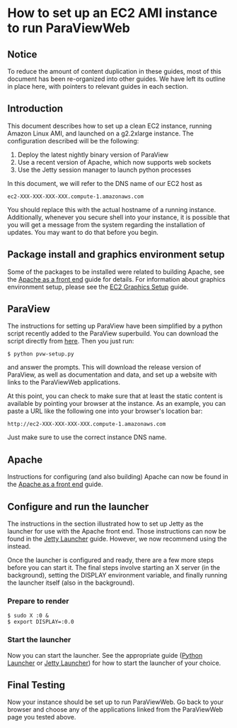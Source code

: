 # How to set up an EC2 AMI instance to run ParaViewWeb

## Notice

To reduce the amount of content duplication in these guides, most of this document has been re-organized into other guides.  We have left its outline in place here, with pointers to relevant guides in each section.

## Introduction

This document describes how to set up a clean EC2 instance, running Amazon Linux AMI, and launched on a g2.2xlarge instance.  The configuration described will be the following:

1. Deploy the latest nightly binary version of ParaView
2. Use a recent version of Apache, which now supports web sockets
3. Use the Jetty session manager to launch python processes

In this document, we will refer to the DNS name of our EC2 host as

    ec2-XXX-XXX-XXX-XXX.compute-1.amazonaws.com

You should replace this with the actual hostname of a running instance. Additionally, whenever you secure shell into your instance, it is possible that you will get a message from the system regarding the installation of updates.  You may want to do that before you begin.

## Package install and graphics environment setup

Some of the packages to be installed were related to building Apache, see the [Apache as a front end](index.html#!/guide/apache_front_end) guide for details.  For information about graphics environment setup, please see the [EC2 Graphics Setup](index.html#!/guide/graphics_on_ec2_g2) guide.

## ParaView

The instructions for setting up ParaView have been simplified by a python script recently added to the ParaView superbuild.  You can download the script directly from [here](http://www.paraview.org/gitweb?p=ParaViewSuperbuild.git;a=blob_plain;f=Scripts/pvw-setup.py;hb=HEAD).  Then you just run:

    $ python pvw-setup.py

and answer the prompts.  This will download the release version of ParaView, as well as documentation and data, and set up a website with links to the ParaViewWeb applications.

At this point, you can check to make sure that at least the static content is available by pointing your browser at the instance.  As an example, you can paste a URL like the following one into your browser's location bar:

    http://ec2-XXX-XXX-XXX-XXX.compute-1.amazonaws.com

Just make sure to use the correct instance DNS name.

## Apache

Instructions for configuring (and also building) Apache can now be found in the [Apache as a front end](index.html#!/guide/apache_front_end) guide.

## Configure and run the launcher

The instructions in the section illustrated how to set up Jetty as the launcher for use with the Apache front end.  Those instructions can now be found in the [Jetty Launcher](index.html#!/guide/jetty_session_manager) guide.  However, we now recommend using the  instead.

Once the launcher is configured and ready, there are a few more steps before you can start it.  The final steps involve starting an X server (in the background), setting the DISPLAY environment variable, and finally running the launcher itself (also in the background).

### Prepare to render

    $ sudo X :0 &
    $ export DISPLAY=:0.0

### Start the launcher

Now you can start the launcher.  See the appropriate guide ([Python Launcher](index.html#!/guide/python_launcher) or [Jetty Launcher](index.html#!/guide/jetty_session_manager)) for how to start the launcher of your choice.

## Final Testing

Now your instance should be set up to run ParaViewWeb.  Go back to your browser and choose any of the applications linked from the ParaViewWeb page you tested above.
